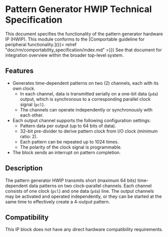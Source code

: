 # Pattern Generator HWIP Technical Specification

This document specifies the functionality of the pattern generator hardware IP (HWIP).
This module conforms to the [Comportable guideline for peripheral functionality.]({{< relref "doc/rm/comportability_specification/index.md" >}})
See that document for integration overview within the broader top-level system.

## Features

- Generates time-dependent patterns on two (2) channels, each with its own clock.
   - In each channel, data is transmitted serially on a one-bit data (`pda`) output, which is synchronous to a corresponding parallel clock signal (`pcl`).
   - The channels can operate independently or synchronously with each other.
- Each output channel supports the following configuration settings:
    - Pattern data per output (up to 64 bits of data).
    - 32-bit pre-divider to derive pattern clock from I/O clock (minimum ratio: 2).
    - Each pattern can be repeated up to 1024 times.
    - The polarity of the clock signal is programmable.
- The block sends an interrupt on pattern completion.

## Description

The pattern generator HWIP transmits short (maximum 64 bits) time-dependent data patterns on two clock-parallel channels.
Each channel consists of one clock (`pcl`) and one data (`pda`) line.
The output channels may be activated and operated independently, or they can be started at the same time to effectively create a 4-output pattern.

## Compatibility

This IP block does not have any direct hardware compatibility requirements.
